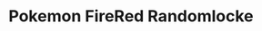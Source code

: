 ---
title: "Pokemon FireRed Randomlocke"
layout: "pokemon-firered-randomlocke" # This layout will be used to style the page
---